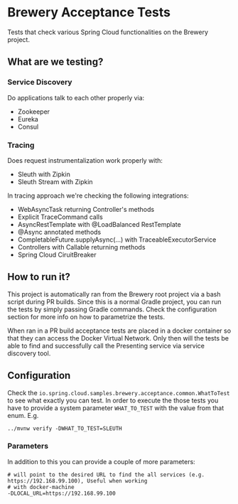 # Brewery Acceptance Tests

Tests that check various Spring Cloud functionalities on the Brewery project.

## What are we testing?

### Service Discovery

Do applications talk to each other properly via:

- Zookeeper
- Eureka
- Consul

### Tracing

Does request instrumentalization work properly with:

- Sleuth with Zipkin
- Sleuth Stream with Zipkin

In tracing approach we're checking the following integrations:

- WebAsyncTask returning Controller's methods
- Explicit TraceCommand calls
- AsyncRestTemplate with @LoadBalanced RestTemplate
- @Async annotated methods
- CompletableFuture.supplyAsync(...) with TraceableExecutorService
- Controllers with Callable returning methods
- Spring Cloud CiruitBreaker

## How to run it?

This project is automatically ran from the Brewery root project via a bash script during PR builds. Since this
is a normal Gradle project, you can run the tests by simply passing Gradle commands. Check the configuration section
for more info on how to parametrize the tests.

When ran in a PR build acceptance tests are placed in a docker container so that they can access the
Docker Virtual Network. Only then will the tests be able to find and successfully call the Presenting
service via service discovery tool.

## Configuration

Check the `io.spring.cloud.samples.brewery.acceptance.common.WhatToTest` to see what exactly you can test.
In order to execute the those tests you have to provide a system parameter `WHAT_TO_TEST` with the value
from that enum. E.g.

```
../mvnw verify -DWHAT_TO_TEST=SLEUTH
```

### Parameters

In addition to this you can provide a couple of more parameters:

```
# will point to the desired URL to find the all services (e.g. https://192.168.99.100), Useful when working
# with docker-machine
-DLOCAL_URL=https://192.168.99.100
```
